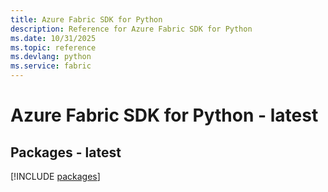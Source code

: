 ```yaml
---
title: Azure Fabric SDK for Python
description: Reference for Azure Fabric SDK for Python
ms.date: 10/31/2025
ms.topic: reference
ms.devlang: python
ms.service: fabric
---
```

# Azure Fabric SDK for Python - latest
## Packages - latest
[!INCLUDE [packages](fabric-index.md)]